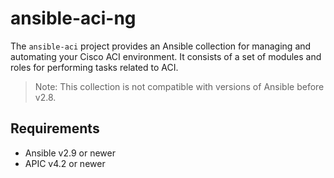 # ansible-aci-ng

The `ansible-aci` project provides an Ansible collection for managing and automating your Cisco ACI environment.
It consists of a set of modules and roles for performing tasks related to ACI.

> Note: This collection is not compatible with versions of Ansible before v2.8.


## Requirements

- Ansible v2.9 or newer
- APIC v4.2 or newer


